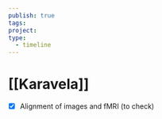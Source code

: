 ```yaml
---
publish: true
tags: 
project: 
type:
  - timeline
---
```

# [[Karavela]]
- [x] Alignment of images and fMRI (to check) 